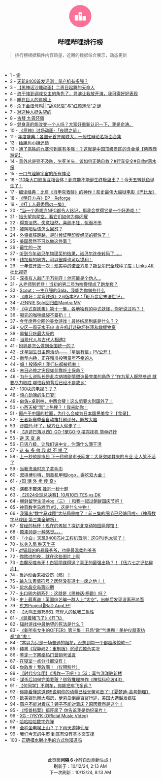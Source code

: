 <div align="center">
    <img src="./assets/icon_rank.png" alt="logo" />
    <h2>哔哩哔哩排行榜</h>
</div>

> 排行榜根据稿件内容质量，近期的数据综合展示，动态更新

<br />

<ul><li><span>1 - <a href=https://www.bilibili.com/BV1jN2WYDELk>偷</a></span></li><li><span>2 - <a href=https://www.bilibili.com/BV1iu2AY4EcX>天玑9400首发评测：量产机有多强？</a></span></li><li><span>3 - <a href=https://www.bilibili.com/BV16n2VYfEKh>【黑神话沙雕动画】二周目起舞的天命人</a></span></li><li><span>4 - <a href=https://www.bilibili.com/BV1Dq2wYEEos>终于接到调戏女主的角色了，导演让我放开演，我可得好好表现</a></span></li><li><span>5 - <a href=https://www.bilibili.com/BV1tD27YREZ5>睡在巨人的肩膀上</a></span></li><li><span>6 - <a href=https://www.bilibili.com/BV1UJ2HYaEY3>杀下金蛋母鸡||&nbsp;&quot;舔X悲哀&quot;与&quot;红颜薄命&quot;之谜</a></span></li><li><span>7 - <a href=https://www.bilibili.com/BV1Fj23YREMD>对这种人挺失望的</a></span></li><li><span>8 - <a href=https://www.bilibili.com/BV1bk2VYyESc>古琴&nbsp;九霄环佩</a></span></li><li><span>9 - <a href=https://www.bilibili.com/BV1H923YbEbM>健身真的能改变一个人吗？大家好重新认识一下，我是俞涛。</a></span></li><li><span>10 - <a href=https://www.bilibili.com/BV1ET25YtEFr>《原神》过场动画-「夜明之前」</a></span></li><li><span>11 - <a href=https://www.bilibili.com/BV1Rq24YxEDX>年度盛典：各国元首齐聚联大，一般性辩论名场面合集</a></span></li><li><span>12 - <a href=https://www.bilibili.com/BV1iD2AYbEui>给鹰角小姐还债</a></span></li><li><span>13 - <a href=https://www.bilibili.com/BV1ku2nYnEEU>通了高铁的九寨沟到底有多强！？这就是中国顶级景区的含金量【柴西西游记】</a></span></li><li><span>14 - <a href=https://www.bilibili.com/BV1JA25YcELz>意外总是猝不及防，生死关头，该如何正确自救？#行车安全#自救#落水保</a></span></li><li><span>15 - <a href=https://www.bilibili.com/BV1nN2jYqEn4>一口气理解宇宙的所有悖论</a></span></li><li><span>16 - <a href=https://www.bilibili.com/BV1Dq23YgENj>110条大口鲶鱼互相合体！到底能不能诞生终极蛊王？！今天五转鲶鱼诞生了！</a></span></li><li><span>17 - <a href=https://www.bilibili.com/BV1Q72WYrE5Y>细读经典：比肩《肖申克救赎》的神作！影史最伟大越狱电影《巴比龙》</a></span></li><li><span>18 - <a href=https://www.bilibili.com/BV1px4je5E24>《明日方舟》EP&nbsp;-&nbsp;Reforge</a></span></li><li><span>19 - <a href=https://www.bilibili.com/BV1pq2AYuERz>《打工人最委屈の一集》</a></span></li><li><span>20 - <a href=https://www.bilibili.com/BV1jw2gYLEFT>“当一个游戏连NPC都令人铭记，那我会觉得它是一个好游戏！”</a></span></li><li><span>21 - <a href=https://www.bilibili.com/BV1Fo23YtEf3>抬头望向星空，看它们如何为你闪耀</a></span></li><li><span>22 - <a href=https://www.bilibili.com/BV1Sd2JYFEiK>得意淡然，失意坦然，喜而不狂，忧而不伤</a></span></li><li><span>23 - <a href=https://www.bilibili.com/BV1h52gYTEkQ>被阴阳后该怎么回怼？</a></span></li><li><span>24 - <a href=https://www.bilibili.com/BV1HS2uYWERs>外资疯狂跑路，是时候证明印度经济的韧性了！</a></span></li><li><span>25 - <a href=https://www.bilibili.com/BV11J2JY9ELb>美国居然不可以做这件事？</a></span></li><li><span>26 - <a href=https://www.bilibili.com/BV1Qf25YQEzm>最忙的一次</a></span></li><li><span>27 - <a href=https://www.bilibili.com/BV1eo2xYXEt4>听到今年诺贝尔物理奖的结果，诺贝尔连夜转码了……</a></span></li><li><span>28 - <a href=https://www.bilibili.com/BV1do2NYAEd8>线加粗的地方，可以很厚也可以锐利！</a></span></li><li><span>29 - <a href=https://www.bilibili.com/BV1iV2NYaEcF>一年仅开放一次！现实中的诺亚方舟？斯瓦尔巴全球种子库｜Links&nbsp;4K杜比视界</a></span></li><li><span>30 - <a href=https://www.bilibili.com/BV1dh2wYpE3N>深夜有人敲门千万别开！他可能是个伪人...</a></span></li><li><span>31 - <a href=https://www.bilibili.com/BV1sj2PYrEcN>从老师到老登！当初的男二号为啥慢慢成了跑龙套？</a></span></li><li><span>32 - <a href=https://www.bilibili.com/BV1Sr2wY1E3D>Scout：一生八强的Gala，我能为你做些什么</a></span></li><li><span>33 - <a href=https://www.bilibili.com/BV1eM2gY3EKx>《崩坏：星穹铁道》2.6版本PV：「‍毗乃昆尼末法世记」</a></span></li><li><span>34 - <a href=https://www.bilibili.com/BV1HD2CYDEh4>JENNIE&nbsp;Solo回归曲Mantra&nbsp;MV</a></span></li><li><span>35 - <a href=https://www.bilibili.com/BV17k2HYmEmM>《中式百妖集》第十一集，各地独有的中式妖怪，你听说过吗？！</a></span></li><li><span>36 - <a href=https://www.bilibili.com/BV1B82LYhESg>喝完的咖啡纸袋不要扔！！</a></span></li><li><span>37 - <a href=https://www.bilibili.com/BV1xw2EY7EFU>今年席卷全网的美食游戏！最终结局到底是什么？？</a></span></li><li><span>38 - <a href=https://www.bilibili.com/BV1XZ2AY9EKG>灾区一周无水无电&nbsp;直升机赶赴破坏帐篷和救援物资</a></span></li><li><span>39 - <a href=https://www.bilibili.com/BV1kj2mY8Eh4>早餐只吃最大号的</a></span></li><li><span>40 - <a href=https://www.bilibili.com/BV1f41CYVEfo>当现代人与古代人相遇2</a></span></li><li><span>41 - <a href=https://www.bilibili.com/BV16i2HYDECR>妈妈是怎么做到全国统一的？</a></span></li><li><span>42 - <a href=https://www.bilibili.com/BV1hw24YJEV5>沈星回生日主题活动——「星辰有信」PV公开！</a></span></li><li><span>43 - <a href=https://www.bilibili.com/BV1Je2MY1Ett>新型内耗，正在精准投喂童年不幸的人</a></span></li><li><span>44 - <a href=https://www.bilibili.com/BV1BA2AYhE1a>妈！投降吧！我们仨都被抓啦！</a></span></li><li><span>45 - <a href=https://www.bilibili.com/BV1tX2LY1E7x>末日必修之灾民如何靠吃土保命？</a></span></li><li><span>46 - <a href=https://www.bilibili.com/BV16Z23YdEuE>为什么说队长是此次纳塔剧情塑造最完美的角色？“作为军人既然参战&nbsp;就要尽力取胜&nbsp;哪怕我的背后已经不是故乡”</a></span></li><li><span>47 - <a href=https://www.bilibili.com/BV1no23Y4EgK>100块的电视？？？</a></span></li><li><span>48 - <a href=https://www.bilibili.com/BV1eb23Y1EoQ>惊心动魄的生日宴!</a></span></li><li><span>49 - <a href=https://www.bilibili.com/BV15w2MYqE83>向佐+卓别林，中西合璧！这么剪要火到国外了！</a></span></li><li><span>50 - <a href=https://www.bilibili.com/BV16V23YdEZc>小西天被“骂”上热搜？！我来助你！</a></span></li><li><span>51 - <a href=https://www.bilibili.com/BV1oLxTeKEXz>原产于中国的拉面，为什么会成为日本国民美食？【食录】</a></span></li><li><span>52 - <a href=https://www.bilibili.com/BV1qu2AY4EgS>王者新赛季全自动挨打刷评分，解放大脑</a></span></li><li><span>53 - <a href=https://www.bilibili.com/BV1aa23YCEex>沙威玛:坏了，秘方让人偷走了！</a></span></li><li><span>54 - <a href=https://www.bilibili.com/BV1Ce2cYaE7j>【追迹日落以西】GO-1至GO-9&nbsp;摆完挂机&nbsp;简单好抄</a></span></li><li><span>55 - <a href=https://www.bilibili.com/BV1iX2xYxEqj>逆&nbsp;天&nbsp;变&nbsp;身</a></span></li><li><span>56 - <a href=https://www.bilibili.com/BV11C2uYtELJ>日语八级，让我们说中文，你滴什么滴干活</a></span></li><li><span>57 - <a href=https://www.bilibili.com/BV1Kg2mYvE3p>这&nbsp;有&nbsp;多&nbsp;帅&nbsp;我&nbsp;就&nbsp;不&nbsp;提&nbsp;了</a></span></li><li><span>58 - <a href=https://www.bilibili.com/BV1Py12YbELY>上一秒他是市民&nbsp;下一秒他是市长网友：大哥突如其来的专业&nbsp;让人笑不活了</a></span></li><li><span>59 - <a href=https://www.bilibili.com/BV13F2PYpEhX>当我洗澡时忘了拿毛巾</a></span></li><li><span>60 - <a href=https://www.bilibili.com/BV1wp2PYBE5q>双排博尔特，制裁机甲和logo，得吃双大金！</a></span></li><li><span>61 - <a href=https://www.bilibili.com/BV1oY2KYqEze>⚡国&nbsp;潮&nbsp;外&nbsp;卖&nbsp;传&nbsp;奇⚡</a></span></li><li><span>62 - <a href=https://www.bilibili.com/BV1qF2gY2Ebu>演都不带演&nbsp;挂哥一秒十题</a></span></li><li><span>63 - <a href=https://www.bilibili.com/BV1ty2VYVEjF>【2024全球总决赛】10月10日&nbsp;TES&nbsp;vs&nbsp;DK</a></span></li><li><span>64 - <a href=https://www.bilibili.com/BV1Wm2nYsEEj>朝鲜留学生活vlog（三）｜和我一起过朝鲜国庆节吧！</a></span></li><li><span>65 - <a href=https://www.bilibili.com/BV1SK1CYoEFp>神奇数字马戏团&nbsp;#3，这是什么生物！</a></span></li><li><span>66 - <a href=https://www.bilibili.com/BV1v62JYgEDy>我猜出“数字马戏团”大结局是啥了！前三集的细节已经够用啦~（神奇数字马戏团·第三集全解析）</a></span></li><li><span>67 - <a href=https://www.bilibili.com/BV1EE2nY5EU2>曾经的标杆！现在的炼狱？探访北京动物园两爬馆！</a></span></li><li><span>68 - <a href=https://www.bilibili.com/BV1AJ2PYzETf>原来帅是一种感觉。。。</a></span></li><li><span>69 - <a href=https://www.bilibili.com/BV17y2cYRE15>「小白」天玑9400芯片工程机首测：这GPU也太猛了！</a></span></li><li><span>70 - <a href=https://www.bilibili.com/BV1Zp2wYZEat>以身入局&nbsp;胜天半子</a></span></li><li><span>71 - <a href=https://www.bilibili.com/BV1an2NYoELQ>对猫超凶的暴躁爷爷，也是最温柔的爷爷</a></span></li><li><span>72 - <a href=https://www.bilibili.com/BV15Z2NYaEAb>你熬过的夜，就在这些图片上啊</a></span></li><li><span>73 - <a href=https://www.bilibili.com/BV1tH2cY6ERP>血魔反噬赤牙！白狐阴谋得逞？真正的最强出场？！【伍六七之记忆碎片】</a></span></li><li><span>74 - <a href=https://www.bilibili.com/BV1JJ2pYHE84>当运动会来福受伤（燃）！</a></span></li><li><span>75 - <a href=https://www.bilibili.com/BV15Q2AYZESH>输入法表情符号？居然没有道士一席之地！！</a></span></li><li><span>76 - <a href=https://www.bilibili.com/BV1Bp2pYJEki>紫水晶空岛第四期</a></span></li><li><span>77 - <a href=https://www.bilibili.com/BV15e2wYHEgN>出口转内销系列：这就是《黑神话·杨戬》吗？</a></span></li><li><span>78 - <a href=https://www.bilibili.com/BV1vr2JYzEuX>史上最离谱！英国综艺骗一群人上“太空”，出舱后发现没离开地面</a></span></li><li><span>79 - <a href=https://www.bilibili.com/BV13Y2pYkE2s>东方Project🍎BaD&nbsp;AppLE!!</a></span></li><li><span>80 - <a href=https://www.bilibili.com/BV1Vc2KY8E1G>【大鸣王潮1566】守岸人的敌我二象性</a></span></li><li><span>81 - <a href=https://www.bilibili.com/BV13f2WYyEdN>《骑着猪飞了》《开飞》</a></span></li><li><span>82 - <a href=https://www.bilibili.com/BV1DH2AYEESi>辐射游戏中最绝望的死法是什么？</a></span></li><li><span>83 - <a href=https://www.bilibili.com/BV1yL24Y6EBq>《新所有女生的OFFER》第三集！开场“欧”气爆棚！美护仪器家纺都“疯”啦！</a></span></li><li><span>84 - <a href=https://www.bilibili.com/BV1rY2HYXE3Y>“本以为只是一场普通的烟花，没想到每一个都超级惊艳～”</a></span></li><li><span>85 - <a href=https://www.bilibili.com/BV13L2yYeEn8>纯黑《寂静岭2：重制版》沉浸式惊怂实况</a></span></li><li><span>86 - <a href=https://www.bilibili.com/BV1HM1yYLEwu>鉴定一下网络热门营销号谣言</a></span></li><li><span>87 - <a href=https://www.bilibili.com/BV1uE2GYGERR>在寝室一点分寸都没有！</a></span></li><li><span>88 - <a href=https://www.bilibili.com/BV1tC23YKEYw>你敢发！我敢画！（仅限粉丝）</a></span></li><li><span>89 - <a href=https://www.bilibili.com/BV1sK2nYpEER>【时代少年团】《浅炸一下吧！》53：喜气洋洋驻新楼</a></span></li><li><span>90 - <a href=https://www.bilibili.com/BV1Q21eYBEF2>谋杀后如何完美栽赃？倒叙推理神作《神探科伦坡43》</a></span></li><li><span>91 - <a href=https://www.bilibili.com/BV1Pj2mYhENN>【何同学】不刹车，你能把车飞多远？</a></span></li><li><span>92 - <a href=https://www.bilibili.com/BV15n1yYTEE5>你能看懂这道题!!说明你的动量已经无懈可击了!【夏梦迪-高考物理】</a></span></li><li><span>93 - <a href=https://www.bilibili.com/BV1Nu2wYBE41>欧美娱乐圈大塌房，萝莉岛倒逼百官行述，美国大选越发疯狂</a></span></li><li><span>94 - <a href=https://www.bilibili.com/BV1T62EYHEws>窗户不能对着床？镜子不能对着床？原因竟然是这个！</a></span></li><li><span>95 - <a href=https://www.bilibili.com/BV1JU2NYBEh9>《怪兽档案》都吓尿了&nbsp;你告诉我是伪纪录片！</a></span></li><li><span>96 - <a href=https://www.bilibili.com/BV1v922YjEEf>XG&nbsp;-&nbsp;IYKYK&nbsp;(Official&nbsp;Music&nbsp;Video)</a></span></li><li><span>97 - <a href=https://www.bilibili.com/BV1ng2nYSEXP>哈哈哈哈数字炸弹</a></span></li><li><span>98 - <a href=https://www.bilibili.com/BV18E2cYkESm>全程坐电梯上山？？下雨天游神仙居</a></span></li><li><span>99 - <a href=https://www.bilibili.com/BV1is23YEE6B>我们今天的牛市&nbsp;到底有没有基本面支撑</a></span></li><li><span>100 - <a href=https://www.bilibili.com/BV1ct2MYSEzz>正确摸水獭小手的方式你知道吗</a></span></li></ul>

<br />

<p align=center>此页面<strong>间隔 6 小时</strong>自动刷新生成！<br>刷新于：10/12/24, 2:13 AM<br>下一次刷新：10/12/24, 8:13 AM</p>